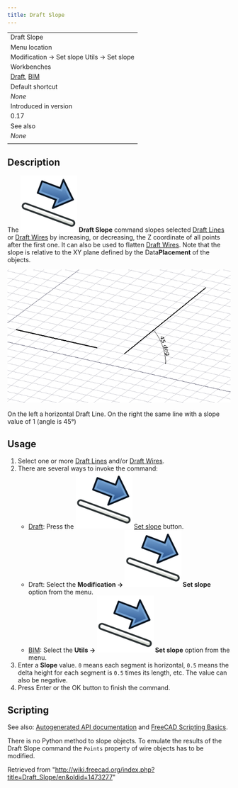```yaml
---
title: Draft Slope
---
```


|                                                                                    |
| ---------------------------------------------------------------------------------- |
| Draft Slope                                                                        |
| Menu location                                                                      |
| Modification → Set slope Utils → Set slope                                         |
| Workbenches                                                                        |
| [Draft](/Draft_Workbench "Draft Workbench"), [BIM](/BIM_Workbench "BIM Workbench") |
| Default shortcut                                                                   |
| _None_                                                                             |
| Introduced in version                                                              |
| 0.17                                                                               |
| See also                                                                           |
| _None_                                                                             |
|                                                                                    |

## Description

The ![](/src/assets/images/Draft_Slope.svg) **Draft Slope** command slopes selected [Draft Lines](/Draft_Line "Draft Line") or [Draft Wires](/Draft_Wire "Draft Wire") by increasing, or decreasing, the Z coordinate of all points after the first one. It can also be used to flatten [Draft Wires](/Draft_Wire "Draft Wire"). Note that the slope is relative to the XY plane defined by the Data**Placement** of the objects.

![](/src/assets/images/Draft_Slope_example.png)

On the left a horizontal Draft Line. On the right the same line with a slope value of 1 (angle is 45°)

## Usage

1. Select one or more [Draft Lines](/Draft_Line "Draft Line") and/or [Draft Wires](/Draft_Wire "Draft Wire").
2. There are several ways to invoke the command:
   - [Draft](/Draft_Workbench "Draft Workbench"): Press the ![](/src/assets/images/Draft_Slope.svg) [Set slope](/Draft_Slope "Draft Slope") button.
   - Draft: Select the **Modification → ![](/src/assets/images/Draft_Slope.svg) Set slope** option from the menu.
   - [BIM](/BIM_Workbench "BIM Workbench"): Select the **Utils → ![](/src/assets/images/Draft_Slope.svg) Set slope** option from the menu.
3. Enter a **Slope** value. `0` means each segment is horizontal, `0.5` means the delta height for each segment is `0.5` times its length, etc. The value can also be negative.
4. Press Enter or the OK button to finish the command.

## Scripting

See also: [Autogenerated API documentation](https://freecad.github.io/SourceDoc/) and [FreeCAD Scripting Basics](/FreeCAD_Scripting_Basics "FreeCAD Scripting Basics").

There is no Python method to slope objects. To emulate the results of the Draft Slope command the `Points` property of wire objects has to be modified.

Retrieved from "<http://wiki.freecad.org/index.php?title=Draft_Slope/en&oldid=1473277>"
